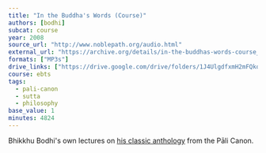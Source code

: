 ```yaml
---
title: "In the Buddha's Words (Course)"
authors: [bodhi]
subcat: course
year: 2008
source_url: "http://www.noblepath.org/audio.html"
external_url: "https://archive.org/details/in-the-buddhas-words-course_bhikkhu-bodhi"
formats: ["MP3s"]
drive_links: ["https://drive.google.com/drive/folders/1J4UlgdfxmH2mFQkqYGO8OTTX33B5E_OM"]
course: ebts
tags:
  - pali-canon
  - sutta
  - philosophy
base_value: 1
minutes: 4824
---
```


Bhikkhu Bodhi's own lectures on [his classic anthology](/content/monographs/in-the-buddhas-words_bodhi) from the Pāli Canon.
